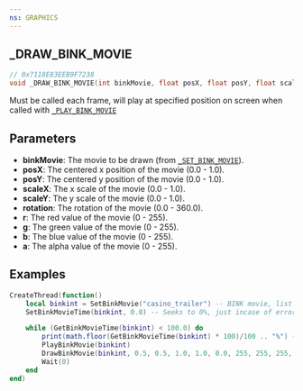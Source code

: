 ```yaml
---
ns: GRAPHICS
---
```

## _DRAW_BINK_MOVIE

```c
// 0x7118E83EEB9F7238
void _DRAW_BINK_MOVIE(int binkMovie, float posX, float posY, float scaleX, float scaleY, float rotation, int r, int g, int b, int a);
```

Must be called each frame, will play at specified position on screen when called with [`_PLAY_BINK_MOVIE`](#_0x70D2CC8A542A973C)

## Parameters
* **binkMovie**: The movie to be drawn (from [`_SET_BINK_MOVIE`](#_0x338D9F609FD632DB)).
* **posX**: The centered x position of the movie (0.0 - 1.0).
* **posY**: The centered y position of the movie (0.0 - 1.0).
* **scaleX**: The x scale of the movie (0.0 - 1.0).
* **scaleY**: The y scale of the movie (0.0 - 1.0).
* **rotation**: The rotation of the movie (0.0 - 360.0).
* **r**: The red value of the movie (0 - 255).
* **g**: The green value of the movie (0 - 255).
* **b**: The blue value of the movie (0 - 255).
* **a**: The alpha value of the movie (0 - 255).

## Examples
```lua
CreateThread(function()
    local binkint = SetBinkMovie("casino_trailer") -- BINK movie, list can be found at https://gist.github.com/ItsJunction/8046f28c29ea8ff2821e9e4f933f595f
    SetBinkMovieTime(binkint, 0.0) -- Seeks to 0%, just incase of errors.

    while (GetBinkMovieTime(binkint) < 100.0) do
        print(math.floor(GetBinkMovieTime(binkint) * 100)/100 .. "%") -- Prints current playtime (as percentage).
        PlayBinkMovie(binkint)
        DrawBinkMovie(binkint, 0.5, 0.5, 1.0, 1.0, 0.0, 255, 255, 255, 255) -- This example draws and plays in fullscreen in the center (no matter the resolution).
        Wait(0)
    end
end)
```

